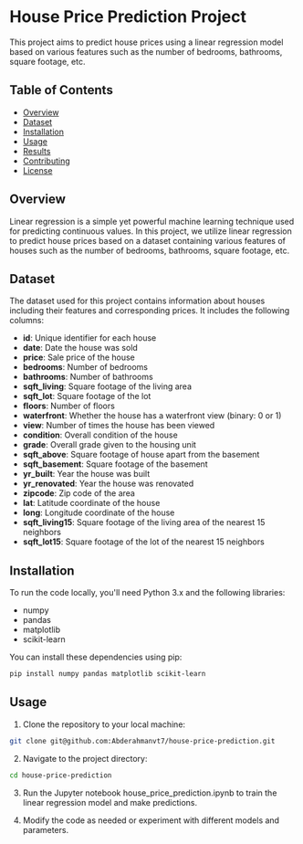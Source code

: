 # House Price Prediction Project

This project aims to predict house prices using a linear regression model based on various features such as the number of bedrooms, bathrooms, square footage, etc.

## Table of Contents

- [Overview](#overview)
- [Dataset](#dataset)
- [Installation](#installation)
- [Usage](#usage)
- [Results](#results)
- [Contributing](#contributing)
- [License](#license)

## Overview

Linear regression is a simple yet powerful machine learning technique used for predicting continuous values. In this project, we utilize linear regression to predict house prices based on a dataset containing various features of houses such as the number of bedrooms, bathrooms, square footage, etc.

## Dataset

The dataset used for this project contains information about houses including their features and corresponding prices. It includes the following columns:

- **id**: Unique identifier for each house
- **date**: Date the house was sold
- **price**: Sale price of the house
- **bedrooms**: Number of bedrooms
- **bathrooms**: Number of bathrooms
- **sqft_living**: Square footage of the living area
- **sqft_lot**: Square footage of the lot
- **floors**: Number of floors
- **waterfront**: Whether the house has a waterfront view (binary: 0 or 1)
- **view**: Number of times the house has been viewed
- **condition**: Overall condition of the house
- **grade**: Overall grade given to the housing unit
- **sqft_above**: Square footage of house apart from the basement
- **sqft_basement**: Square footage of the basement
- **yr_built**: Year the house was built
- **yr_renovated**: Year the house was renovated
- **zipcode**: Zip code of the area
- **lat**: Latitude coordinate of the house
- **long**: Longitude coordinate of the house
- **sqft_living15**: Square footage of the living area of the nearest 15 neighbors
- **sqft_lot15**: Square footage of the lot of the nearest 15 neighbors

## Installation

To run the code locally, you'll need Python 3.x and the following libraries:

- numpy
- pandas
- matplotlib
- scikit-learn

You can install these dependencies using pip:

```bash
pip install numpy pandas matplotlib scikit-learn
```

## Usage

1. Clone the repository to your local machine:

```bash
git clone git@github.com:Abderahmanvt7/house-price-prediction.git
```

2. Navigate to the project directory:

```bash
cd house-price-prediction
```

3. Run the Jupyter notebook house_price_prediction.ipynb to train the linear regression model and make predictions.

4. Modify the code as needed or experiment with different models and parameters.
